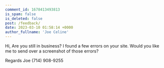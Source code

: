 ```yaml
---
comment_id: 1678413493813
is_spam: false
is_deleted: false
post: /feedback/
date: 2023-03-10 01:58:14 +0000
author_fullname: 'Joe Celine'
---
```


Hi, 
Are you still in business? 
I found a few errors on your site.
Would you like me to send over a screenshot of those errors?

Regards
Joe
(714) 908-9255
